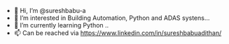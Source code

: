 - 👋 Hi, I’m @sureshbabu-a
- 👀 I’m interested in Building Automation, Python and ADAS systens...
- 🌱 I’m currently learning Python ..
- 📫 Can be reached via https://www.linkedin.com/in/sureshbabuadithan/

<!---
sureshbabu-a/sureshbabu-a is a ✨ special ✨ repository because its `README.md` (this file) appears on your GitHub profile.
You can click the Preview link to take a look at your changes.
--->
